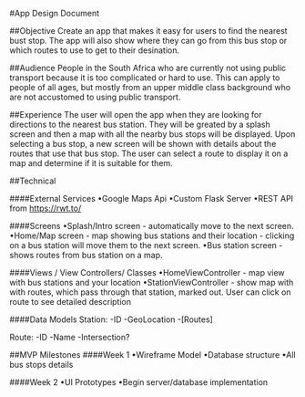 #App Design Document


##Objective
Create an app that makes it easy for users to find the nearest bust stop. The app will also show where they can go from this bus stop or which routes to use to get to their desination.

##Audience
People in the South Africa who are currently not using public transport because it is too complicated or hard to use. This can apply to people of all ages, but mostly from an upper middle class background who are not accustomed to using public transport.

##Experience
The user will open the app when they are looking for directions to the nearest bus station. They will be greated by a splash screen and then a map with all the nearby bus stops will be displayed. Upon selecting a bus stop, a new screen will be shown with details about the routes that use that bus stop. The user can select a route to display it on a map and determine if it is suitable for them.

##Technical

####External Services
•Google Maps Api
•Custom Flask Server
•REST API from https://rwt.to/

####Screens
•Splash/Intro screen - automatically move to the next screen.
•Home/Map screen - map showing bus stations and their location - clicking on a bus station will move them to the next screen.
•Bus station screen - shows routes from bus station on a map.


####Views / View Controllers/ Classes
•HomeViewController - map view with bus stations and your location
•StationViewController - show map with with routes, which pass through that station, marked out. User can click on route to see detailed description

####Data Models
Station: 
  -ID
  -GeoLocation
  -[Routes]

Route:
  -ID
  -Name
  -Intersection?
  
##MVP Milestones
####Week 1
•Wireframe Model
•Database structure
•All bus stops details

####Week 2
•UI Prototypes
•Begin server/database implementation
